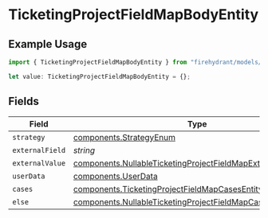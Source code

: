 # TicketingProjectFieldMapBodyEntity

## Example Usage

```typescript
import { TicketingProjectFieldMapBodyEntity } from "firehydrant/models/components";

let value: TicketingProjectFieldMapBodyEntity = {};
```

## Fields

| Field                                                                                                                                            | Type                                                                                                                                             | Required                                                                                                                                         | Description                                                                                                                                      |
| ------------------------------------------------------------------------------------------------------------------------------------------------ | ------------------------------------------------------------------------------------------------------------------------------------------------ | ------------------------------------------------------------------------------------------------------------------------------------------------ | ------------------------------------------------------------------------------------------------------------------------------------------------ |
| `strategy`                                                                                                                                       | [components.StrategyEnum](../../models/components/strategyenum.md)                                                                               | :heavy_minus_sign:                                                                                                                               | N/A                                                                                                                                              |
| `externalField`                                                                                                                                  | *string*                                                                                                                                         | :heavy_minus_sign:                                                                                                                               | N/A                                                                                                                                              |
| `externalValue`                                                                                                                                  | [components.NullableTicketingProjectFieldMapExternalValueEntity](../../models/components/nullableticketingprojectfieldmapexternalvalueentity.md) | :heavy_minus_sign:                                                                                                                               | N/A                                                                                                                                              |
| `userData`                                                                                                                                       | [components.UserData](../../models/components/userdata.md)                                                                                       | :heavy_minus_sign:                                                                                                                               | N/A                                                                                                                                              |
| `cases`                                                                                                                                          | [components.TicketingProjectFieldMapCasesEntity](../../models/components/ticketingprojectfieldmapcasesentity.md)[]                               | :heavy_minus_sign:                                                                                                                               | N/A                                                                                                                                              |
| `else`                                                                                                                                           | [components.NullableTicketingProjectFieldMapCasesElseEntity](../../models/components/nullableticketingprojectfieldmapcaseselseentity.md)         | :heavy_minus_sign:                                                                                                                               | N/A                                                                                                                                              |